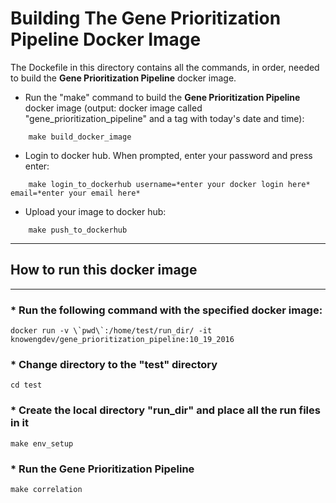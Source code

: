 # Building The Gene Prioritization Pipeline Docker Image
The Dockefile in this directory contains all the commands, in order, needed to build the **Gene Prioritization Pipeline** docker image.


* Run the "make" command to build the **Gene Prioritization Pipeline** docker image (output: docker image called "gene_prioritization_pipeline" and a tag with today's date and time):
```
    make build_docker_image
```

* Login to docker hub. When prompted, enter your password and press enter:
```
    make login_to_dockerhub username=*enter your docker login here* email=*enter your email here*
```

* Upload your image to docker hub:
```
    make push_to_dockerhub
```

* * * 
## How to run this docker image
* * * 

### * Run the following command with the specified docker image:
```
docker run -v \`pwd\`:/home/test/run_dir/ -it knowengdev/gene_prioritization_pipeline:10_19_2016 
```

### * Change directory to the "test" directory
```
cd test
```

### * Create the local directory "run_dir" and place all the run files in it
```
make env_setup
```

### * Run the Gene Prioritization Pipeline
```
make correlation
```
